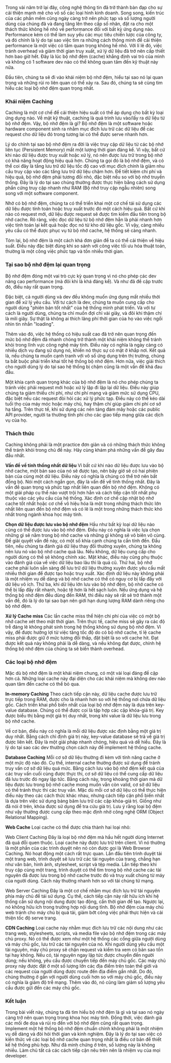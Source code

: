 Trong vài năm trở lại đây, công nghệ thông tin đã trở thành bàn đạp cho sự cải thiện mạnh mẽ cho vô số các loại hình kinh doanh. Song song, kiến trúc của các phần mềm cũng ngày càng trở nên phức tạp và số lượng người dùng của chúng đã và đang tăng lên theo cấp số nhân, đặt ra cho một thách thức không hề nhỏ về performance đối với bất kỳ ứng dụng nào. Performance kém có thể làm suy yếu các mục tiêu chiến lược của công ty, và đó chính là lý do tại sao việc tìm ra những cách thông minh để cải thiện performance là một việc có tầm quan trọng không hề nhỏ. Với lí lẽ đó, việc tránh overhead và giảm thời gian truy xuất, xử lý dữ liệu đã trở nên cấp thiết hơn bao giờ hết. Đây là lúc bộ nhớ đệm (cache) khẳng định vai trò của mình và không có 1 software dev nào có thể không quan tâm đến kỹ thuật này nữa.

Đầu tiên, chúng ta sẽ đi vào khái niệm bộ nhớ đệm, hiểu tại sao nó lại quan trọng và những rủi ro liên quan có thể xảy ra. Sau đó, chúng ta sẽ cùng tìm hiểu các loại bộ nhớ đệm quan trọng nhất.


### Khái niệm Caching

Caching là một cơ chế để cải thiện hiệu suất có thể áp dụng cho bất kỳ loại ứng dụng nào. Về mặt kỹ thuật, caching là quá trình lưu vào/lấy ra dữ liệu từ bộ nhớ đệm. Vậy, bộ nhớ đệm là gì? Bộ nhớ đệm là một software hoặc hardware component sinh ra nhằm mục đích lưu trữ các dữ liệu để các request cho dữ liệu đó trong tương lai có thể được serve nhanh hơn.

Lý do chính tại sao bộ nhớ đệm ra đời là việc truy cập dữ liệu từ các bộ nhớ liên tục (Persistent Memory) mất một lượng thời gian đáng kể. Vì vậy, bất cứ khi nào dữ liệu được truy xuất hoặc xử lý, nó nên được lưu trữ trong bộ nhớ có khả năng hoạt động hiệu quả hơn. Chúng ta gọi đó là bộ nhớ đệm, và có thể coi đây là tầng lưu trữ dữ liệu tốc độ cao với mục đích chính là giảm nhu cầu truy cập vào các tầng lưu trữ dữ liệu chậm hơn. Để tiết kiệm chi phí và hiệu quả, bộ nhớ đệm phải tương đối nhỏ, đặc biệt nếu so với bộ nhớ truyền thống. Đây là lý do tại sao chúng thường được thực hiện bằng cách sử dụng phần cứng truy cập nhanh như RAM (Bộ nhớ truy cập ngẫu nhiên) song song với một software component.

Nhờ có bộ nhớ đệm, chúng ta có thể triển khai một cơ chế tái sử dụng các dữ liệu được tính toán hoặc truy xuất trước đó một cách hiệu quả. Bất cứ khi nào có request mới, dữ liệu được request sẽ được tìm kiếm đầu tiên trong bộ nhớ cache. Rõ ràng, việc đọc dữ liệu từ bộ nhớ đệm hẳn là phải nhanh hơn việc tính toán lại kết quả hoặc đọc nó từ kho dữ liệu gốc. Vì vậy, càng nhiều yêu cầu có thể được phục vụ từ bộ nhớ cache, hệ thống sẽ càng nhanh.

Tóm lại, bộ nhớ đệm là một cách khá đơn giản để ta có thể cải thiện về hiệu suất. Điều này đặc biệt đúng khi so sánh với công việc tối ưu hóa thuật toán, thường là một công việc phức tạp và tốn nhiều thời gian.


### Tại sao bộ nhớ đệm lại quan trọng

Bộ nhớ đệm đóng một vai trò cực kỳ quan trọng vì nó cho phép các dev nâng cao performance (mà đôi khi là khá đáng kể). Và như đã đề cập trước đó, điều này rất quan trọng.

Đặc biệt, cả người dùng và dev đều không muốn ứng dụng mất nhiều thời gian để xử lý yêu cầu. Với tư cách là dev, chúng ta muốn cung cấp cho người dùng "phiên bản tốt nhất" của hệ thống mình phát triển. Và với tư cách là người dùng, chúng ta chỉ muốn đợi chỉ vài giây, và đôi khi thậm chí là mili giây. Sự thật là không ai thích lãng phí thời gian của họ vào việc ngồi nhìn tin nhắn "loading".

Thêm vào đó, việc hệ thống có hiệu suất cao đã trở nên quan trọng đến mức bộ nhớ đệm đã nhanh chóng trở thành một khái niệm không thể tránh khỏi trong lĩnh vực công nghệ máy tính. Điều này có nghĩa là ngày càng có nhiều dịch vụ đang sử dụng nó, khiến nó thực sự có mặt ở khắp nơi. Kết quả là, nếu chúng ta muốn cạnh tranh với vô số ứng dụng trên thị trường, chúng ta bắt buộc phải triển khai tốt hệ thống bộ nhớ đệm. Hơn nữa, việc giải thích cho người dùng lý do tại sao hệ thống bị chậm cũng là một vấn đề khá đau đầu.

Một khía cạnh quan trọng khác của bộ nhớ đệm là nó cho phép chúng ta tránh việc phải request mới hoặc xử lý lặp đi lặp lại dữ liệu. Điều này giúp chúng ta giảm thiểu chi phí, như chi phí mạng và giảm mức sử dụng CPU, đặc biệt nếu các request đòi hỏi các xử lý phức tạp. Điều này có thể kéo dài tuổi thọ của máy móc hoặc máy chủ, hay thậm chí giúp giảm chi phí cơ sở hạ tầng. Trên thực tế, khi sử dụng các nền tảng đám mây hoặc các public API provider, người ta thường tính phí cho các giao tiếp mạng giữa các dịch vụ của họ.


### Thách thức
Caching không phải là một practice đơn giản và có những thách thức không thể tránh khỏi trong chủ đề này. Hãy cùng khám phá những vấn đề gây đau đầu nhất.

**Vấn đề về tính thống nhất dữ liệu**
Vì bất cứ khi nào dữ liệu được lưu vào bộ nhớ cache, một bản sao của nó sẽ được tạo, nên bây giờ sẽ có hai phiên bản của cùng một dữ liệu. Điều này có nghĩa là chúng có thể trở nên bất đồng bộ. Nói một cách ngắn gọn, đây là vấn đề về tính thống nhất. Đây là vấn đề quan trọng và phức tạp nhất liên quan đến bộ nhớ đệm. Không có một giải pháp cụ thể nào vượt trội hơn hẳn và cách tiếp cận tốt nhất phụ thuộc vào các yêu cầu của hệ thống. Xác định cơ chế cập nhật bộ nhớ cache tốt nhất hoặc cơ chế vô hiệu hóa là một trong những thách thức lớn nhất liên quan đến bộ nhớ đệm và có lẽ là một trong những thách thức khó nhất trong ngành khoa học máy tính.

**Chọn dữ liệu được lưu vào bộ nhớ đệm**
Hầu như bất kỳ loại dữ liệu nào cũng có thể được lưu vào bộ nhớ đệm. Điều này có nghĩa là việc lựa chọn những gì sẽ nằm trong bộ nhớ cache và những gì không sẽ vô biên vô cùng. Để giải quyết vấn đề này, có một số khía cạnh chúng ta cần tính đến. Đầu tiên, nếu chúng ta đánh giá dữ liệu thay đổi thường xuyên, chúng ta không nên lưu nó vào bộ nhớ cache quá lâu. Nếu không, dữ liệu cung cấp cho người dùng có thể sẽ không chính xác. Mặt khác, điều này cũng phụ thuộc vào đánh giá của về việc dữ liệu bao lâu thì là quá cũ. Thứ hai, bộ nhớ cache phải luôn sẵn sàng để lưu trữ dữ liệu thường xuyên được yêu cầu mất nhiều thời gian để được tạo hoặc truy xuất. Xác định dữ liệu này không phải là một nhiệm vụ dễ dàng và bộ nhớ cache có thể có nguy cơ bị lấp đầy với dữ liệu vô ích. Thứ ba, khi dữ liệu lớn lưu vào bộ nhớ đệm, bộ nhớ cache có thể bị lấp đầy rất nhanh, hoặc tệ hơn là hết sạch luôn. Nếu ứng dụng và hệ thống bộ nhớ đệm đều dùng đến RAM, thì điều này sẽ rất sẽ trở thành một vấn đề, đó là lý do tại sao bạn nên giới hạn dung lượng RAM dành riêng cho bộ nhớ đệm.

**Xử lý Cache miss**
Các lần cache miss thể hiện chi phí của việc có một bộ nhớ cache xét theo mặt thời gian. Trên thực tế, cache miss sẽ gây ra các độ trễ đáng lẽ không phát sinh trong hệ thống không sử dụng bộ nhớ đệm. Vì vậy, để được hưởng lợi từ việc tăng tốc độ do có bộ nhớ cache, tỉ lệ cache miss phải được giữ ở mức tương đối thấp, đặt biệt là so với cache hit. Đạt được kết quả này không phải là dễ dàng, và nếu không đạt được, chính hệ thống bộ nhớ đệm của chúng ta sẽ biến thành overhead.


### Các loại bộ nhớ đệm

Mặc dù bộ nhớ đệm là một khái niệm chung, có một vài loại đáng đề cập hơn cả. Những loại cache này đại diện cho các khái niệm mà không dev nào quan tâm đến cache có thể bỏ qua.

**In-memory Caching**
Theo cách tiếp cận này, dữ liệu cache được lưu trữ trực tiếp trong RAM, được cho là nhanh hơn so với hệ thống nơi chứa dữ liệu gốc. Cách triển khai phổ biến nhất của loại bộ nhớ đệm này là dựa trên key-value database. Chúng có thể được coi là tập hợp các cặp khóa-giá trị. Key được biểu thị bằng một giá trị duy nhất, trong khi value là dữ liệu lưu trong bộ nhớ cache.

Về cơ bản, điều này có nghĩa là mỗi dữ liệu được xác định bằng một giá trị duy nhất. Bằng cách chỉ định giá trị này, key-value database sẽ trả về giá trị được liên kết. Đây là một giải pháp nhanh chóng, hiệu quả và dễ hiểu. Đây là lý do tại sao các dev thường chọn cách này để implement hệ thống cache.

**Database Caching**
Mỗi cơ sở dữ liệu thường đi kèm với tính năng cache ở một mức độ nào đó. Cụ thể, internal cache thường được sử dụng để tránh truy vấn cơ sở dữ liệu quá mức. Bằng cách lưu vào bộ nhớ đệm kết quả của các truy vấn cuối cùng được thực thi, cơ sở dữ liệu có thể cung cấp dữ liệu đã lưu trước đó ngay lập tức. Bằng cách này, trong khoảng thời gian mà dữ liệu được lưu trong bộ nhớ cache mong muốn vẫn còn valid, cơ sở dữ liệu có thể tránh thực thi các truy vấn. Mặc dù mỗi cơ sở dữ liệu có thể thực hiện điều này theo các cách thức khác nhau, nhưng cách tiếp cận phổ biến nhất là dựa trên việc sử dụng bảng băm lưu trữ các cặp khóa-giá trị. Giống như đã nói ở trên, khóa được sử dụng để tra cứu giá trị. Lưu ý rằng loại bộ đệm như vậy thường được cung cấp theo mặc định nhờ công nghệ ORM (Object Relational Mapping).

**Web Cache**
Loại cache có thể được chia thành hai loại nhỏ:

Web Client Caching
Đây là loại bộ nhớ đệm mà hầu hết người dùng Internet đã quá đỗi quen thuộc. Loại cache này được lưu trữ trên client. Vì nó thường là một phần của các trình duyệt nên nó còn được gọi là Web Browser Caching. Nó hoạt động một cách rất trực quan. Lần đầu tiên trình duyệt tải một trang web, trình duyệt sẽ lưu trữ các tài nguyên của trang, chẳng hạn như văn bản, hình ảnh, stylesheet, script và tệp media. Lần tiếp theo khi truy cập cùng một trang, trình duyệt có thể tìm trong bộ nhớ cache các tài nguyên đã được lưu trong bộ nhớ cache trước đó và truy xuất chúng từ máy của người dùng. Cách này thường nhanh hơn so với tải chúng từ mạng.

Web Server Caching
Đây là một cơ chế nhằm mục đích lưu trữ tài nguyên phía máy chủ để tái sử dụng. Cụ thể, cách tiếp cận này rất hữu ích khi hệ thống cần sử dụng nội dung được tạo động, cần thời gian để tạo. Ngược lại, nó không hữu ích trong trường hợp nội dung tĩnh. Bộ nhớ đệm của máy chủ web tránh cho máy chủ bị quá tải, giảm bớt công việc phải thực hiện và cải thiện tốc độ serve trang.

**CDN Caching**
Loại cache này nhằm mục đích lưu trữ các nội dung như các trang web, stylesheets, scripts, và media file vào bộ nhớ đệm trong các máy chủ proxy. Nó có thể được xem như một hệ thống các cổng giữa người dùng và máy chủ gốc, lưu trữ các tài nguyên của nó. Khi người dùng yêu cầu một tài nguyên, máy chủ proxy sẽ chặn request và kiểm tra xem có bản sao tồn tại hay không. Nếu có, tài nguyên ngay lập tức được chuyển đến người dùng; nếu không, yêu cầu được chuyển tiếp đến máy chủ gốc. Các máy chủ proxy này được đặt ở một số lượng lớn các địa điểm trên toàn thế giới và các request của người dùng được route đến địa điểm gần nhất. Do đó, chúng thường ở gần với người dùng cuối hơn so với máy chủ gốc, điều này có nghĩa là giảm độ trễ mạng. Thêm vào đó, nó cũng làm giảm số lượng yêu cầu được gửi đến các máy chủ gốc.


### Kết luận

Trong bài viết này, chúng ta đã tìm hiểu bộ nhớ đệm là gì và tại sao nó ngày càng trở nên quan trọng trong khoa học máy tính. Đồng thời, việc đánh giá các mối đe dọa và rủi ro đến với bộ nhớ đệm cũng rất quan trọng. Implement một hệ thống bộ nhớ đệm chuẩn chỉnh không phải là một nhiệm vụ dễ dàng và đòi hỏi thời gian và kinh nghiệm. Đây là lý do tại sao việc có kiến thức về các loại bộ nhớ cache quan trọng nhất là điều cơ bản để thiết kế hệ thống phù hợp. Như đã minh chứng ở trên, số lượng này là không nhiều. Làm chủ tất cả các cách tiếp cận nêu trên nên là nhiệm vụ của mọi developer.